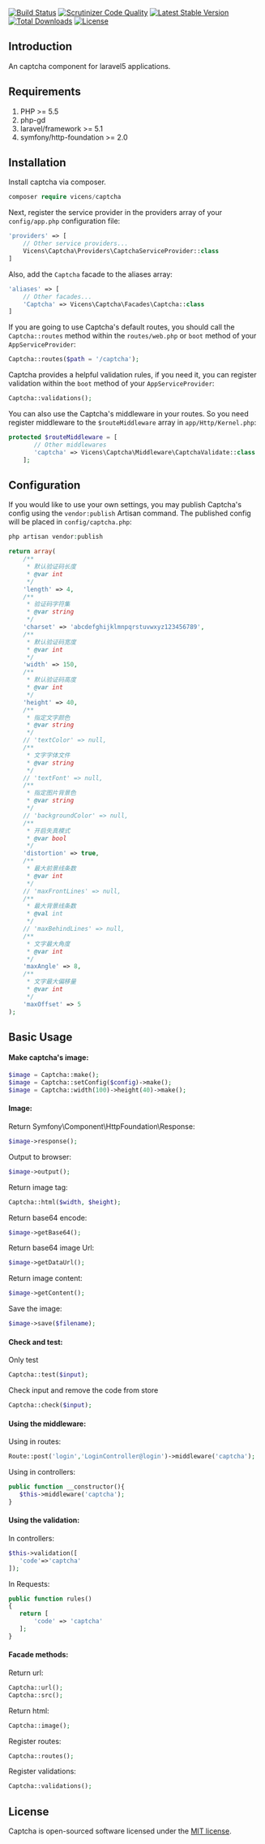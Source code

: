 
[![Build Status](https://scrutinizer-ci.com/g/vicens/captcha/badges/build.png?b=master)](https://scrutinizer-ci.com/g/vicens/captcha/build-status/master)
[![Scrutinizer Code Quality](https://scrutinizer-ci.com/g/vicens/captcha/badges/quality-score.png?b=master)](https://scrutinizer-ci.com/g/vicens/captcha/?branch=master)
[![Latest Stable Version](https://poser.pugx.org/vicens/captcha/v/stable)](https://packagist.org/packages/vicens/captcha)
[![Total Downloads](https://poser.pugx.org/vicens/captcha/downloads)](https://packagist.org/packages/vicens/captcha)
[![License](https://poser.pugx.org/vicens/captcha/license)](https://packagist.org/packages/vicens/captcha)

## Introduction

An captcha component for laravel5 applications.

## Requirements
1. PHP >= 5.5
2. php-gd
3. laravel/framework >= 5.1
3. symfony/http-foundation >= 2.0

## Installation

Install captcha via composer.

```php
composer require vicens/captcha
```

Next, register the service provider in the providers array of your `config/app.php` configuration file:

```php
'providers' => [
    // Other service providers...
    Vicens\Captcha\Providers\CaptchaServiceProvider::class
]
```

Also, add the `Captcha` facade to the aliases array:

```php
'aliases' => [
    // Other facades...
    'Captcha' => Vicens\Captcha\Facades\Captcha::class
]
```

If you are going to use Captcha's default routes, you should call the `Captcha::routes` method within the `routes/web.php` or `boot` method of your  `AppServiceProvider`:

```php
Captcha::routes($path = '/captcha');
```

Captcha provides a helpful validation rules, if you need it, you can register validation within the `boot` method of your `AppServiceProvider`:

```php
Captcha::validations();
```

You can also use the Captcha's middleware in your routes. So you need register middleware to the `$routeMiddleware` array in `app/Http/Kernel.php`:

```php
protected $routeMiddleware = [
       // Other middlewares
       'captcha' => Vicens\Captcha\Middleware\CaptchaValidate::class
    ];
```

## Configuration

If you would like to use your own settings, you may publish Captcha's config using the `vendor:publish` Artisan command. The published config will be placed in  `config/captcha.php`:

```php
php artisan vendor:publish
```

```php
return array(
    /**
     * 默认验证码长度
     * @var int
     */
    'length' => 4,
    /**
     * 验证码字符集
     * @var string
     */
    'charset' => 'abcdefghijklmnpqrstuvwxyz123456789',
    /**
     * 默认验证码宽度
     * @var int
     */
    'width' => 150,
    /**
     * 默认验证码高度
     * @var int
     */
    'height' => 40,
    /**
     * 指定文字颜色
     * @var string
     */
    // 'textColor' => null,
    /**
     * 文字字体文件
     * @var string
     */
    // 'textFont' => null,
    /**
     * 指定图片背景色
     * @var string
     */
    // 'backgroundColor' => null,
    /**
     * 开启失真模式
     * @var bool
     */
    'distortion' => true,
    /**
     * 最大前景线条数
     * @var int
     */
    // 'maxFrontLines' => null,
    /**
     * 最大背景线条数
     * @val int
     */
    // 'maxBehindLines' => null,
    /**
     * 文字最大角度
     * @var int
     */
    'maxAngle' => 8,
    /**
     * 文字最大偏移量
     * @var int
     */
    'maxOffset' => 5
);
```

## Basic Usage

#### Make captcha's image:

```php
$image = Captcha::make();
$image = Captcha::setConfig($config)->make();
$image = Captcha::width(100)->height(40)->make();
```
#### Image:
Return Symfony\Component\HttpFoundation\Response:
```php
$image->response();
```
Output to browser:
```php
$image->output();
```
Return image tag:
```php
Captcha::html($width, $height);
```
Return base64 encode:
```php
$image->getBase64();
```
Return base64 image Url:
```php
$image->getDataUrl();
```
Return image content:
```php
$image->getContent();
```
Save the image:
```php
$image->save($filename);
```

#### Check and test:
Only test
```php
Captcha::test($input);
```
Check input and remove the code from store
```php
Captcha::check($input);
```

#### Using the middleware:

Using in routes:

```php
Route::post('login','LoginController@login')->middleware('captcha');
```

Using in controllers:
```php
public function __constructor(){
   $this->middleware('captcha');
}
```

#### Using the validation:

In controllers:

```php
$this->validation([
   'code'=>'captcha'
]);
```
In Requests:
 ```php
public function rules()
{
    return [
        'code' => 'captcha'
    ];
}
```

#### Facade methods:

Return url:
```php
Captcha::url();
Captcha::src();
```
Return html:
```php
Captcha::image();
```
Register routes:
```php
Captcha::routes();
```
Register validations:
```php
Captcha::validations();
```

## License

Captcha is open-sourced software licensed under the [MIT license](http://opensource.org/licenses/MIT).
